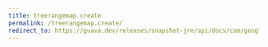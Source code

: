 ```yaml
---
title: treerangemap.create
permalink: /treerangemap.create/
redirect_to: https://guava.dev/releases/snapshot-jre/api/docs/com/google/common/collect/TreeRangeMap.html#create--
---
```

